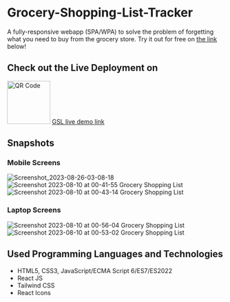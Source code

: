 # Grocery-Shopping-List-Tracker

A fully-responsive webapp (SPA/WPA) to solve the problem of forgetting what you need to buy from the grocery store.
Try it out for free on [the link](https://grocery-shopping-list-app.vercel.app/) below!



## Check out the Live Deployment on
[<img src="https://github.com/Rami24t/Grocery-Shopping-List-Tracker/assets/103028944/8fb2d9aa-9bbb-49e1-aa7b-aa39eb403d13" alt="QR Code" width="100" height="100" />](https://grocery-shopping-list-app.vercel.app/)
[GSL live demo link](https://grocery-shopping-list-app.vercel.app/)


## Snapshots


### Mobile Screens

![Screenshot_2023-08-26-03-08-18](https://github.com/Rami24t/Grocery-Shopping-List-Tracker/assets/103028944/e958d3a0-9f07-4b17-8508-e0aa78f12413)![Screenshot 2023-08-10 at 00-41-55 Grocery Shopping List](https://github.com/Rami24t/Grocery-Shopping-List-Tracker/assets/103028944/cd7ec2b8-dd0d-4689-9d1c-2623d36ad06b)
![Screenshot 2023-08-10 at 00-43-14 Grocery Shopping List](https://github.com/Rami24t/Grocery-Shopping-List-Tracker/assets/103028944/fc455bf4-8f0f-4c8a-8bd5-86af7ac89755)


### Laptop Screens

![Screenshot 2023-08-10 at 00-56-04 Grocery Shopping List](https://github.com/Rami24t/Grocery-Shopping-List-Tracker/assets/103028944/39535fbe-d08f-4b6d-8080-decbe476ac6d)
![Screenshot 2023-08-10 at 00-53-02 Grocery Shopping List](https://github.com/Rami24t/Grocery-Shopping-List-Tracker/assets/103028944/ef782233-c83a-44fc-a462-5bebbae14a02)


## Used Programming Languages and Technologies

- HTML5, CSS3, JavaScript/ECMA Script 6/ES7/ES2022
- React JS
- Tailwind CSS
- React Icons

